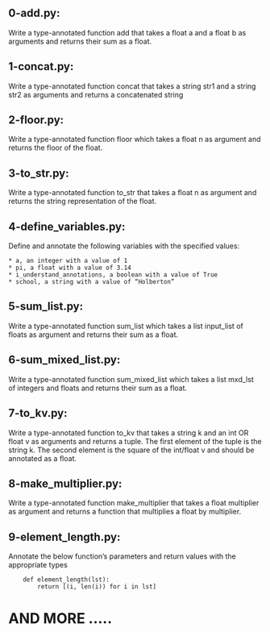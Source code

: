 ## 0-add.py:

Write a type-annotated function add that takes a float a and a float b as arguments and returns their sum as a float.


## 1-concat.py:

Write a type-annotated function concat that takes a string str1 and a string str2 as arguments and returns a concatenated string


## 2-floor.py:

Write a type-annotated function floor which takes a float n as argument and returns the floor of the float.


## 3-to_str.py:

Write a type-annotated function to_str that takes a float n as argument and returns the string representation of the float.


## 4-define_variables.py:

Define and annotate the following variables with the specified values:

	* a, an integer with a value of 1
	* pi, a float with a value of 3.14
	* i_understand_annotations, a boolean with a value of True
	* school, a string with a value of “Holberton”


## 5-sum_list.py:

Write a type-annotated function sum_list which takes a list input_list of floats as argument and returns their sum as a float.


## 6-sum_mixed_list.py:

Write a type-annotated function sum_mixed_list which takes a list mxd_lst of integers and floats and returns their sum as a float.


## 7-to_kv.py:

Write a type-annotated function to_kv that takes a string k and an int OR float v as arguments and returns a tuple. The first element of the tuple is the string k. The second element is the square of the int/float v and should be annotated as a float.


## 8-make_multiplier.py:

Write a type-annotated function make_multiplier that takes a float multiplier as argument and returns a function that multiplies a float by multiplier.


## 9-element_length.py:

Annotate the below function’s parameters and return values with the appropriate types

		def element_length(lst):
		    return [(i, len(i)) for i in lst]


# AND MORE .....
